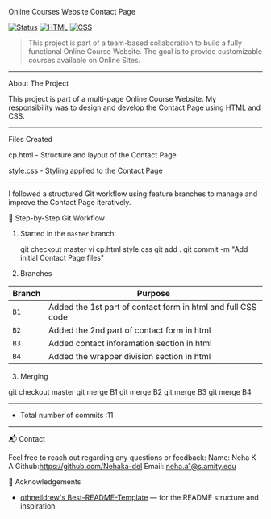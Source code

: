 Online Courses Website Contact Page

[![Status](https://img.shields.io/badge/project-active-brightgreen)]()
[![HTML](https://img.shields.io/badge/tech-HTML5-orange)]()
[![CSS](https://img.shields.io/badge/tech-CSS3-blue)]()

> This project is part of a team-based collaboration to build a fully functional Online Course Website. The goal is to provide customizable courses available on Online Sites.

---

 About The Project

This project is part of a multi-page Online Course Website. My responsibility was to design and develop the Contact Page using HTML and CSS.

---

 Files Created

cp.html - Structure and layout of the Contact Page

style.css - Styling applied to the Contact Page

---

I followed a structured Git workflow using feature branches to manage and improve the Contact Page iteratively.

 🔨 Step-by-Step Git Workflow

1. Started in the `master` branch:

   git checkout master
   vi cp.html style.css
   git add .
   git commit -m "Add initial Contact Page files"

2. Branches

| Branch | Purpose                                       |
| ------ | --------------------------------------------- |
| `B1`   | Added the 1st part of contact form in html and full CSS code |
| `B2`   | Added the 2nd part of contact form in html |
| `B3`   | Added contact inforamation section in html |
| `B4`   | Added the wrapper division section in html |

3. Merging

git checkout master
git merge B1
git merge B2
git merge B3
git merge B4

---

* Total number of commits :11

---

📬 Contact

Feel free to reach out regarding any questions or feedback:
Name: Neha K A
Github:https://github.com/Nehaka-del
Email: neha.a1@s.amity.edu

 🙏 Acknowledgements

- [othneildrew's Best-README-Template](https://github.com/othneildrew/Best-README-Template) — for the README structure and inspiration




